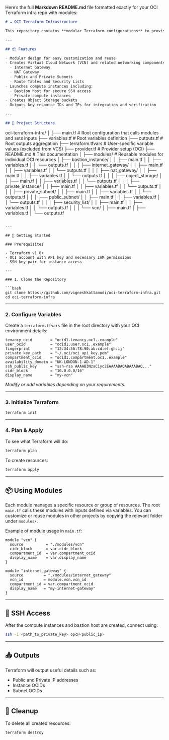 Here’s the full **Markdown README.md** file formatted exactly for your OCI Terraform infra repo with modules:

```markdown
# ☁️ OCI Terraform Infrastructure

This repository contains **modular Terraform configurations** to provision Oracle Cloud Infrastructure (OCI) resources in a flexible, reusable way. It leverages Terraform modules to manage core networking components, compute instances, storage, and security resources efficiently.

---

## 📦 Features

- Modular design for easy customization and reuse  
- Creates Virtual Cloud Network (VCN) and related networking components:  
  - Internet Gateway  
  - NAT Gateway  
  - Public and Private Subnets  
  - Route Tables and Security Lists  
- Launches compute instances including:  
  - Bastion host for secure SSH access  
  - Private compute instances  
- Creates Object Storage buckets  
- Outputs key resource IDs and IPs for integration and verification  

---

## 📁 Project Structure

```

oci-terraform-infra/
│
├── main.tf                # Root configuration that calls modules and sets inputs
├── variables.tf           # Root variables definition
├── outputs.tf             # Root outputs aggregation
├── terraform.tfvars       # User-specific variable values (excluded from VCS)
├── provider.tf            # Provider setup (OCI)
├── README.md              # This documentation
│
├── modules/               # Reusable modules for individual OCI resources
│   ├── bastion\_instance/
│   │   ├── main.tf
│   │   ├── variables.tf
│   │   └── outputs.tf
│   │
│   ├── internet\_gateway/
│   │   ├── main.tf
│   │   ├── variables.tf
│   │   └── outputs.tf
│   │
│   ├── nat\_gateway/
│   │   ├── main.tf
│   │   ├── variables.tf
│   │   └── outputs.tf
│   │
│   ├── object\_storage/
│   │   ├── main.tf
│   │   ├── variables.tf
│   │   └── outputs.tf
│   │
│   ├── private\_instance/
│   │   ├── main.tf
│   │   ├── variables.tf
│   │   └── outputs.tf
│   │
│   ├── private\_subnet/
│   │   ├── main.tf
│   │   ├── variables.tf
│   │   └── outputs.tf
│   │
│   ├── public\_subnet/
│   │   ├── main.tf
│   │   ├── variables.tf
│   │   └── outputs.tf
│   │
│   ├── security\_list/
│   │   ├── main.tf
│   │   ├── variables.tf
│   │   └── outputs.tf
│   │
│   └── vcn/
│       ├── main.tf
│       ├── variables.tf
│       └── outputs.tf

````

---

## 🚀 Getting Started

### Prerequisites

- Terraform v1.0+  
- OCI account with API key and necessary IAM permissions  
- SSH key pair for instance access  

---

### 1. Clone the Repository

```bash
git clone https://github.com/vigneshkattamudi/oci-terraform-infra.git
cd oci-terraform-infra
````

---

### 2. Configure Variables

Create a `terraform.tfvars` file in the root directory with your OCI environment details:

```hcl
tenancy_ocid        = "ocid1.tenancy.oc1..example"
user_ocid           = "ocid1.user.oc1..example"
fingerprint         = "12:34:56:78:90:ab:cd:ef:gh:ij"
private_key_path    = "~/.oci/oci_api_key.pem"
compartment_ocid    = "ocid1.compartment.oc1..example"
availability_domain = "UK-LONDON-1-AD-1"
ssh_public_key      = "ssh-rsa AAAAB3NzaC1yc2EAAAADAQABAAABAQ..."
cidr_block          = "10.0.0.0/16"
display_name        = "my-vcn"
```

*Modify or add variables depending on your requirements.*

---

### 3. Initialize Terraform

```bash
terraform init
```

---

### 4. Plan & Apply

To see what Terraform will do:

```bash
terraform plan
```

To create resources:

```bash
terraform apply
```

---

## 📦 Using Modules

Each module manages a specific resource or group of resources. The root `main.tf` calls these modules with inputs defined via variables. You can customize or reuse modules in other projects by copying the relevant folder under `modules/`.

Example of module usage in `main.tf`:

```hcl
module "vcn" {
  source          = "./modules/vcn"
  cidr_block      = var.cidr_block
  compartment_id  = var.compartment_ocid
  display_name    = var.display_name
}

module "internet_gateway" {
  source         = "./modules/internet_gateway"
  vcn_id         = module.vcn.vcn_id
  compartment_id = var.compartment_ocid
  display_name   = "my-internet-gateway"
}
```

---

## 🔐 SSH Access

After the compute instances and bastion host are created, connect using:

```bash
ssh -i <path_to_private_key> opc@<public_ip>
```

---

## 📤 Outputs

Terraform will output useful details such as:

* Public and Private IP addresses
* Instance OCIDs
* Subnet OCIDs

---

## 🧹 Cleanup

To delete all created resources:

```bash
terraform destroy
```